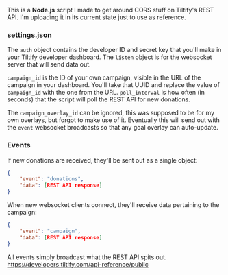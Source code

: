 This is a **Node.js** script I made to get around CORS stuff on Tiltify's REST API. I'm uploading it in its current state just to use as reference.

### settings.json
The `auth` object contains the developer ID and secret key that you'll make in your Tiltify developer dashboard.
The `listen` object is for the websocket server that will send data out.  

`campaign_id` is the ID of your own campaign, visible in the URL of the campaign in your dashboard. You'll take that UUID and replace the value of `campaign_id` with the one from the URL.
`poll_interval` is how often (in seconds) that the script will poll the REST API for new donations.

The `campaign_overlay_id` can be ignored, this was supposed to be for my own overlays, but forgot to make use of it. Eventually this will send out with the `event` websocket broadcasts so that any goal overlay can auto-update.

### Events
If new donations are received, they'll be sent out as a single object:
```json
{
	"event": "donations",
	"data": [REST API response]
}
```

When new websocket clients connect, they'll receive data pertaining to the campaign:
```json
{
	"event": "campaign",
	"data": [REST API response]
}
```

All events simply broadcast what the REST API spits out.
https://developers.tiltify.com/api-reference/public